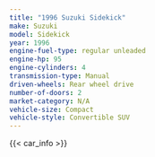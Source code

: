 ```yaml
---
title: "1996 Suzuki Sidekick"
make: Suzuki
model: Sidekick
year: 1996
engine-fuel-type: regular unleaded
engine-hp: 95
engine-cylinders: 4
transmission-type: Manual
driven-wheels: Rear wheel drive
number-of-doors: 2
market-category: N/A
vehicle-size: Compact
vehicle-style: Convertible SUV
---
```


{{< car_info >}}

